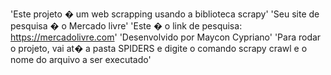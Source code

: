 'Este projeto � um web scrapping usando a biblioteca scrapy' 
'Seu site de pesquisa � o Mercado livre' 
'Este � o link de pesquisa:  https://mercadolivre.com' 
'Desenvolvido por Maycon Cypriano' 
'Para rodar o projeto, vai at� a pasta SPIDERS e digite o comando scrapy crawl e o nome do arquivo a ser executado' 
